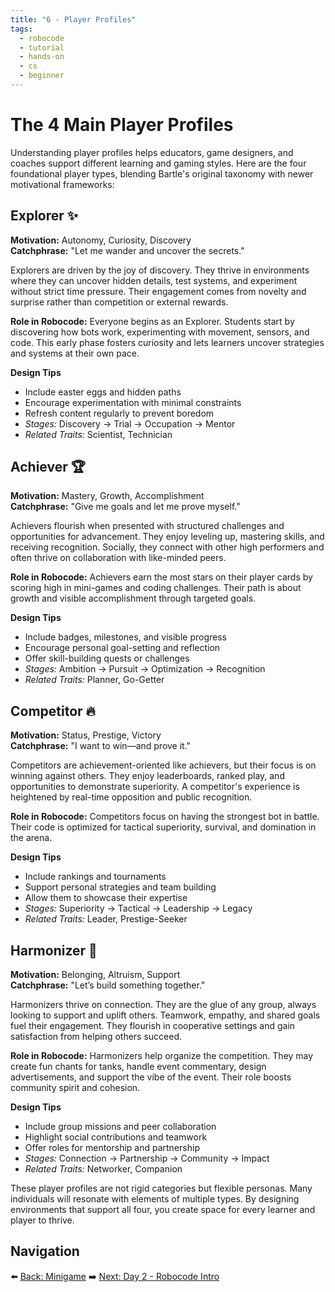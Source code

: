 ```yaml
---
title: "6 - Player Profiles"
tags:
  - robocode
  - tutorial
  - hands-on
  - cs
  - beginner
---
```


# The 4 Main Player Profiles

Understanding player profiles helps educators, game designers, and coaches support different learning and gaming styles. Here are the four foundational player types, blending Bartle's original taxonomy with newer motivational frameworks:

## Explorer ✨
**Motivation:** Autonomy, Curiosity, Discovery  
**Catchphrase:** "Let me wander and uncover the secrets."

Explorers are driven by the joy of discovery. They thrive in environments where they can uncover hidden details, test systems, and experiment without strict time pressure. Their engagement comes from novelty and surprise rather than competition or external rewards.

**Role in Robocode:** Everyone begins as an Explorer. Students start by discovering how bots work, experimenting with movement, sensors, and code. This early phase fosters curiosity and lets learners uncover strategies and systems at their own pace.

**Design Tips**
- Include easter eggs and hidden paths
- Encourage experimentation with minimal constraints
- Refresh content regularly to prevent boredom
- *Stages:* Discovery → Trial → Occupation → Mentor
- *Related Traits:* Scientist, Technician

## Achiever 🏆
**Motivation:** Mastery, Growth, Accomplishment  
**Catchphrase:** "Give me goals and let me prove myself."

Achievers flourish when presented with structured challenges and opportunities for advancement. They enjoy leveling up, mastering skills, and receiving recognition. Socially, they connect with other high performers and often thrive on collaboration with like-minded peers.

**Role in Robocode:** Achievers earn the most stars on their player cards by scoring high in mini-games and coding challenges. Their path is about growth and visible accomplishment through targeted goals.

**Design Tips**
- Include badges, milestones, and visible progress
- Encourage personal goal-setting and reflection
- Offer skill-building quests or challenges
- *Stages:* Ambition → Pursuit → Optimization → Recognition
- *Related Traits:* Planner, Go-Getter

## Competitor 🔥
**Motivation:** Status, Prestige, Victory  
**Catchphrase:** "I want to win—and prove it."

Competitors are achievement-oriented like achievers, but their focus is on winning against others. They enjoy leaderboards, ranked play, and opportunities to demonstrate superiority. A competitor's experience is heightened by real-time opposition and public recognition.

**Role in Robocode:** Competitors focus on having the strongest bot in battle. Their code is optimized for tactical superiority, survival, and domination in the arena.

**Design Tips**
- Include rankings and tournaments
- Support personal strategies and team building
- Allow them to showcase their expertise
- *Stages:* Superiority → Tactical → Leadership → Legacy
- *Related Traits:* Leader, Prestige-Seeker

## Harmonizer 🤝
**Motivation:** Belonging, Altruism, Support  
**Catchphrase:** "Let’s build something together."

Harmonizers thrive on connection. They are the glue of any group, always looking to support and uplift others. Teamwork, empathy, and shared goals fuel their engagement. They flourish in cooperative settings and gain satisfaction from helping others succeed.

**Role in Robocode:** Harmonizers help organize the competition. They may create fun chants for tanks, handle event commentary, design advertisements, and support the vibe of the event. Their role boosts community spirit and cohesion.

**Design Tips**
- Include group missions and peer collaboration
- Highlight social contributions and teamwork
- Offer roles for mentorship and partnership
- *Stages:* Connection → Partnership → Community → Impact
- *Related Traits:* Networker, Companion

These player profiles are not rigid categories but flexible personas. Many individuals will resonate with elements of multiple types. By designing environments that support all four, you create space for every learner and player to thrive.

## Navigation

⬅️ [Back: Minigame](/robocode/Day-1/04_minigame)
➡️ [Next: Day 2 - Robocode Intro](/robocode/Day-2/00_robocode_intro)

